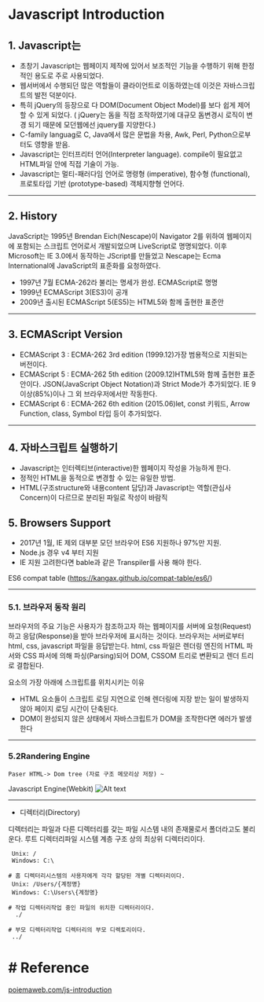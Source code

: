 # Javascript Introduction



## 1. Javascript는

* 초창기 Javascript는 웹페이지 제작에 있어서 보조적인 기능을 수행하기 위해 한정적인 용도로 주로 사용되었다.
* 웹서버에서 수행되던 많은 역할들이 클라이언트로 이동하였는데 이것은 자바스크립트의 발전 덕분이다. 
* 특히 jQuery의 등장으로 다 DOM(Document Object Model)를 보다 쉽게 제어할 수 있게 되었다.
  ( jQuery는 돔을 직접 조작하였기에 대규모 돔변경시 로직이 변경 되기 때문에 모던웹에선 jquery를 지양한다.)
* C-family languag로 C, Java에서 많은 문법을 차용, Awk, Perl, Python으로부터도 영향을 받음.
* Javascript는  인터프리터 언어(Interpreter language).  compile이 필요없고 HTML파일 안에 직접 기술이 가능.
* Javascript는 멀티-패러다임 언어로 명령형 (imperative), 함수형 (functional), 프로토타입 기반 (prototype-based) 객체지향형 언어다. 

---

## 2. History
JavaScript는 1995년 Brendan Eich(Nescape)이 Navigator 2를 위하여 웹페이지에 포함되는 스크립트 언어로서 개발되었으며 LiveScript로 명명되었다. 이후 Microsoft는 IE 3.0에서 동작하는 JScript를 만들었고 Nescape는 Ecma International에 JavaScript의 표준화를 요청하였다.

* 1997년 7월 ECMA-262라 불리는 명세가 완성. ECMAScript로 명명
* 1999년 ECMAScript 3(ES3)이 공개
* 2009년 출시된 ECMAScript 5(ES5)는 HTML5와 함께 출현한 표준안

---

## 3. ECMAScript Version
* ECMAScript 3 : ECMA-262 3rd edition (1999.12)가장 범용적으로 지원되는 버전이다.
* ECMAScript 5 : ECMA-262 5th edition (2009.12)HTML5와 함께 출현한 표준안이다. JSON(JavaScript Object Notation)과 Strict Mode가 추가되었다. IE 9 이상(85%)이나 그 외 브라우저에서만 작동한다.
* ECMAScript 6 : ECMA-262 6th edition (2015.06)let, const 키워드, Arrow Function, class, Symbol 타입 등이 추가되었다.

---



## 4. 자바스크립트 실행하기

* Javascript는 인터렉티브(interactive)한 웹페이지 작성을 가능하게 한다.
* 정적인 HTML을 동적으로 변경할 수 있는 유일한 방법.
* HTML(구조structure와 내용content 담당)과 Javascript는 역할(관심사 Concern)이 다르므로 분리된 파일로 작성이 바람직



## 5. Browsers Support

* 2017년 1월, IE 제외 대부분 모던 브라우어 ES6 지원하나 97%만 지원. 
* Node.js 경우 v4 부터 지원
* IE 지원 고려한다면 bable과 같은 Transpiler를 사용 해야 한다.

ES6 compat table (https://kangax.github.io/compat-table/es6/)

---


### 5.1. 브라우저 동작 원리

브라우저의 주요 기능은 사용자가 참조하고자 하는 웹페이지를 서버에 요청(Request)하고 응답(Response)을 받아 브라우저에 표시하는 것이다. 
브라우저는 서버로부터 html, css, javascript 파일을 응답받는다. html, css 파일은 렌더링 엔진의 HTML 파서와 CSS 파서에 의해 파싱(Parsing)되어 DOM, CSSOM 트리로 변환되고 렌더 트리로 결합된다.

요소의 가장 아래에 스크립트를 위치시키는 이유

* HTML 요소들이 스크립트 로딩 지연으로 인해 렌더링에 지장 받는 일이 발생하지 않아 페이지 로딩 시간이 단축된다.
* DOM이 완성되지 않은 상태에서 자바스크립트가 DOM을 조작한다면 에러가 발생한다

---

### 5.2Randering Engine
    Paser HTML-> Dom tree (자료 구조 메모리상 저장) ~

Javascript Engine(Webkit)
![Alt text](http://poiemaweb.com/img/client-server.png) 

---



* 디렉터리(Directory)

디렉터리는 파일과 다른 디렉터리를 갖는 파일 시스템 내의 존재물로서 폴더라고도 불리운다.
루트 디렉터리파일 시스템 계층 구조 상의 최상위 디렉터리이다.

```
 Unix: /
 Windows: C:\

# 홈 디렉터리시스템의 사용자에게 각각 할당된 개별 디렉터리이다.
 Unix: /Users/{계정명}
 Windows: C:\Users\{계정명}

# 작업 디렉터리작업 중인 파일의 위치한 디렉터리이다.
  ./

# 부모 디렉터리작업 디렉터리의 부모 디렉토리이다.
 ../
```









# # Reference

[poiemaweb.com/js-introduction](http://poiemaweb.com/js-introduction)